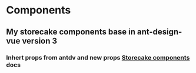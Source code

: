 # Components

## My storecake components base in ant-design-vue version 3

### Inhert props from antdv and new props [Storecake components](https://vuluu2k.github.io/storecake_components) docs
